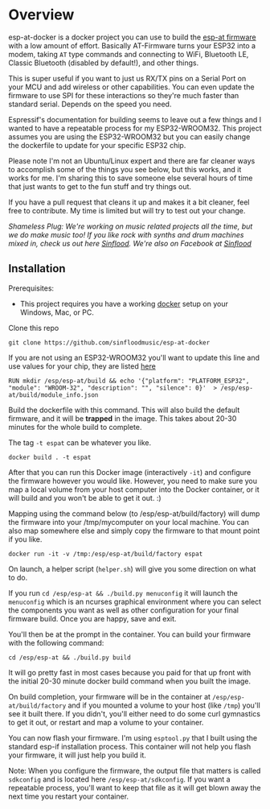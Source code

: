# Overview
esp-at-docker is a docker project you can use to build the  [esp-at firmware](https://github.com/espressif/esp-at) with a low amount of effort.  Basically AT-Firmware turns your ESP32 into a modem, taking ```AT``` type commands and connecting to WiFi, Bluetooth LE, Classic Bluetooth (disabled by default!), and other things.  

This is super useful if you want to just us RX/TX pins on a Serial Port on your MCU and add wireless or other capabilities.  You can even update the firmware to use SPI for these interactions so they're much faster than standard serial.  Depends on the speed you need.

Espressif's documentation for building seems to leave out a few things and I wanted to have a repeatable process for my ESP32-WROOM32.  This project assumes you are using the ESP32-WROOM32 but you can easily change the dockerfile to update for your specific ESP32 chip.

Please note I'm not an Ubuntu/Linux expert and there are far cleaner ways to accomplish some of the things you see below, but this works, and it works for me.  I'm sharing this to save someone else several hours of time that just wants to get to the fun stuff and try things out.  

If you have a pull request that cleans it up and makes it a bit cleaner, feel free to contribute.  My time is limited but will try to test out your change.

*Shameless Plug: We're working on music related projects all the time, but we do make music too!  If you like rock with synths and drum machines mixed in, check us out here [Sinflood](https://soundcloud.com/sinflood).  We're also on Facebook at [Sinflood](https://www.facebook.com/sinfloodmusic)*

## Installation

Prerequisites:

* This project requires you have a working [docker](https://github.com/docker) setup on your Windows, Mac, or PC.

Clone this repo

```
git clone https://github.com/sinfloodmusic/esp-at-docker
```

If you are not using an ESP32-WROOM32 you'll want to update this line and use values for your chip, they are listed [here](https://docs.espressif.com/projects/esp-at/en/latest/Compile_and_Develop/How_to_clone_project_and_compile_it.html)
```
RUN mkdir /esp/esp-at/build && echo '{"platform": "PLATFORM_ESP32", "module": "WROOM-32", "description": "", "silence": 0}'  > /esp/esp-at/build/module_info.json
```

Build the dockerfile with this command.  This will also build the default firmware, and it will be **trapped** in the image.  This takes about 20-30 minutes for the whole build to complete.

The tag ```-t espat``` can be whatever you like.
```
docker build . -t espat
```

After that you can run this Docker image (interactively ```-it```) and configure the firmware however you would like.  However, you need to make sure you map a local volume from your host computer into the Docker container, or it will build and you won't be able to get it out.  :)

Mapping using the command below (to /esp/esp-at/build/factory) will dump the firmware into your /tmp/mycomputer on your local machine.  You can also map somewhere else and simply copy the firmware to that mount point if you like.

```
docker run -it -v /tmp:/esp/esp-at/build/factory espat
```

On launch, a helper script (```helper.sh```) will give you some direction on what to do.

If you run ```cd /esp/esp-at && ./build.py menuconfig``` it will launch the ```menuconfig``` which is an ncurses graphical environment where you can select the components you want as well as other configuration for your final firmware build.  Once you are happy, save and exit. 

You'll then be at the prompt in the container.  You can build your firmware with the following command:

```
cd /esp/esp-at && ./build.py build 
```

It will go pretty fast in most cases because you paid for that up front with the initial 20-30 minute docker build command when you built the image.

On build completion, your firmware will be in the container at ```/esp/esp-at/build/factory``` and if you mounted a volume to your host (like ```/tmp```) you'll see it built there.  If you didn't, you'll either need to do some curl gymnastics to get it out, or restart and map a volume to your container.

You can now flash your firmware.  I'm using ```esptool.py``` that I built using the standard esp-if installation process.  This container will not help you flash your firmware, it will just help you build it.

Note: When you configure the firmware, the output file that matters is called ```sdkconfig``` and is located here ```/esp/esp-at/sdkconfig```.  If you want a repeatable process, you'll want to keep that file as it will get blown away the next time you restart your container.
